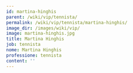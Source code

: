 ```yaml
---
id: martina-hinghis
parent: /wiki/vip/tennista/
permalink: /wiki/vip/tennista/martina-hinghis/
image_dir: /images/wiki/vip/
image: martina-hinghis.jpg
title: Martina Hinghis
job: tennista
nome: Martina Hinghis
professione: tennista
content: ''
---
```

